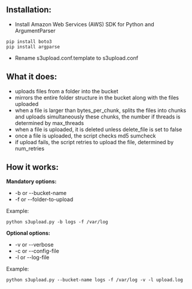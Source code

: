 ## Installation:

* Install Amazon Web Services (AWS) SDK for Python and ArgumentParser
```
pip install boto3
pip install argparse
```
* Rename s3upload.conf.template to s3upload.conf


## What it does:

* uploads files from a folder into the bucket
* mirrors the entire folder structure in the bucket along with the files uploaded
* when a file is larger than bytes_per_chunk, splits the files into chunks and uploads simultaneously these chunks,
the number if threads is determined by max_threads
* when a file is uploaded, it is deleted unless delete_file is set to false
* once a file is uploaded, the script checks md5 sumcheck
* if upload fails, the script retries to upload the file, determined by num_retries

## How it works:

__Mandatory options:__
* -b or --bucket-name
* -f or --folder-to-upload

Example:
```
python s3upload.py -b logs -f /var/log
```

__Optional options:__
* -v or --verbose
* -c or --config-file
* -l or --log-file

Example:
```
python s3upload.py --bucket-name logs -f /var/log -v -l upload.log
```